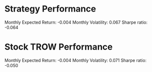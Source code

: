 # Strategy Performance
Monthly Expected Return: -0.004
Monthly Volatility: 0.067
Sharpe ratio: -0.064
# Stock TROW Performance
Monthly Expected Return: -0.004
Monthly Volatility: 0.071
Sharpe ratio: -0.050

